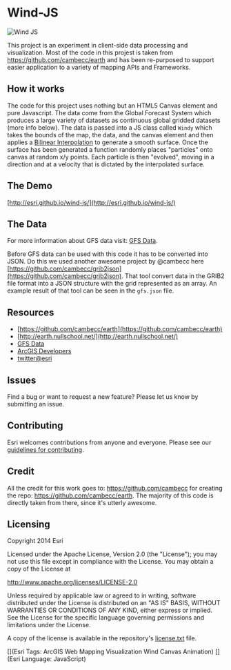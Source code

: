# Wind-JS  

![Wind JS](https://f.cloud.github.com/assets/351164/2349895/36ba1c9a-a569-11e3-859d-5d753ea0898c.jpeg)


This project is an experiment in client-side data processing and visualization. Most of the code in this projest is taken from https://github.com/cambecc/earth and has been re-purposed to support easier application to a variety of mapping APIs and Frameworks. 

## How it works 

The code for this project uses nothing but an HTML5 Canvas element and pure Javascript. The data come from the Global Forecast System which produces a large variety of datasets as continuous global gridded datasets (more info below). The data is passed into a JS class called `Windy` which takes the bounds of the map, the data, and the canvas element and then applies a [Bilinear Interpolation](http://en.wikipedia.org/wiki/Bilinear_interpolation) to generate a smooth surface. Once the surface has been generated a function randomly places "particles" onto canvas at random x/y points. Each particle is then "evolved", moving in a direction and at a velocity that is dictated by the interpolated surface.    

## The Demo 

[http://esri.github.io/wind-js/](http://esri.github.io/wind-js/)

## The Data 

For more information about GFS data visit: [GFS Data](http://nomads.ncdc.noaa.gov/data.php?name=access#hires_weather_datasets).

Before GFS data can be used with this code it has to be converted into JSON. Do this we used another awesome project by @cambecc here [https://github.com/cambecc/grib2json](https://github.com/cambecc/grib2json). That tool convert data in the GRIB2 file format into a JSON structure with the grid represented as an array. An example result of that tool can be seen in the `gfs.json` file. 

## Resources

* [https://github.com/cambecc/earth](https://github.com/cambecc/earth)
* [http://earth.nullschool.net/](http://earth.nullschool.net/)
* [GFS Data](http://nomads.ncdc.noaa.gov/data.php?name=access#hires_weather_datasets)
* [ArcGIS Developers](http://developers.arcgis.com)
* [twitter@esri](http://twitter.com/esri)


## Issues

Find a bug or want to request a new feature?  Please let us know by submitting an issue.

## Contributing

Esri welcomes contributions from anyone and everyone. Please see our [guidelines for contributing](https://github.com/esri/contributing).

## Credit

All the credit for this work goes to: https://github.com/cambecc for creating the repo: https://github.com/cambecc/earth. The majority of this code is directly taken from there, since it's utterly awesome.  

## Licensing
Copyright 2014 Esri

Licensed under the Apache License, Version 2.0 (the "License");
you may not use this file except in compliance with the License.
You may obtain a copy of the License at

   http://www.apache.org/licenses/LICENSE-2.0

Unless required by applicable law or agreed to in writing, software
distributed under the License is distributed on an "AS IS" BASIS,
WITHOUT WARRANTIES OR CONDITIONS OF ANY KIND, either express or implied.
See the License for the specific language governing permissions and
limitations under the License.

A copy of the license is available in the repository's [license.txt]( https://raw.github.com/Esri/wind-js/master/license.txt) file.

[](Esri Tags: ArcGIS Web Mapping Visualization Wind Canvas Animation)
[](Esri Language: JavaScript)
